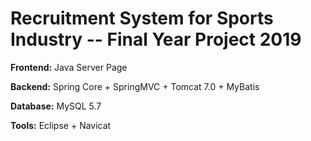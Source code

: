 # Recruitment System for Sports Industry -- Final Year Project 2019

**Frontend:** Java Server Page

**Backend:** Spring Core + SpringMVC + Tomcat 7.0 + MyBatis

**Database:** MySQL 5.7

**Tools:** Eclipse + Navicat
